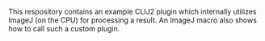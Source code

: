 This respository contains an example CLIJ2 plugin which internally utilizes ImageJ (on the CPU) for processing a result. 
An ImageJ macro also shows how to call such a custom plugin.